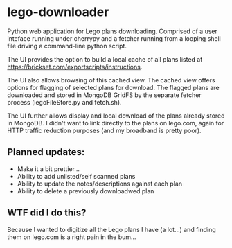 # lego-downloader
Python web application for Lego plans downloading. Comprised of a user inteface running under cherrypy and a fetcher running from a looping shell file driving a command-line python script.

The UI provides the option to build a local cache of all plans listed at https://brickset.com/exportscripts/instructions.

The UI also allows browsing of this cached view. The cached view offers options for flagging of selected plans for download. The flagged plans are downloaded and stored in MongoDB GridFS by the separate fetcher process (legoFileStore.py and fetch.sh).

The UI further allows display and local download of the plans already stored in MongoDB. I didn't want to link directly to the plans on lego.com, again for HTTP traffic reduction purposes (and my broadband is pretty poor).

## Planned updates:
 - Make it a bit prettier...
 - Ability to add unlisted/self scanned plans
 - Ability to update the notes/descriptions against each plan
 - Ability to delete a previously downloadwed plan

## WTF did I do this?
Because I wanted to digitize all the Lego plans I have (a lot...) and finding them on lego.com is a right pain in the bum...
